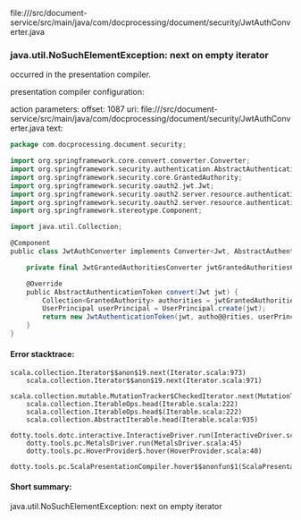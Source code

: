 file://<WORKSPACE>/src/document-service/src/main/java/com/docprocessing/document/security/JwtAuthConverter.java
### java.util.NoSuchElementException: next on empty iterator

occurred in the presentation compiler.

presentation compiler configuration:


action parameters:
offset: 1087
uri: file://<WORKSPACE>/src/document-service/src/main/java/com/docprocessing/document/security/JwtAuthConverter.java
text:
```scala
package com.docprocessing.document.security;

import org.springframework.core.convert.converter.Converter;
import org.springframework.security.authentication.AbstractAuthenticationToken;
import org.springframework.security.core.GrantedAuthority;
import org.springframework.security.oauth2.jwt.Jwt;
import org.springframework.security.oauth2.server.resource.authentication.JwtAuthenticationToken;
import org.springframework.security.oauth2.server.resource.authentication.JwtGrantedAuthoritiesConverter;
import org.springframework.stereotype.Component;

import java.util.Collection;

@Component
public class JwtAuthConverter implements Converter<Jwt, AbstractAuthenticationToken> {

    private final JwtGrantedAuthoritiesConverter jwtGrantedAuthoritiesConverter = new JwtGrantedAuthoritiesConverter();

    @Override
    public AbstractAuthenticationToken convert(Jwt jwt) {
        Collection<GrantedAuthority> authorities = jwtGrantedAuthoritiesConverter.convert(jwt);
        UserPrincipal userPrincipal = UserPrincipal.create(jwt);
        return new JwtAuthenticationToken(jwt, autho@@rities, userPrincipal);
    }
}

```



#### Error stacktrace:

```
scala.collection.Iterator$$anon$19.next(Iterator.scala:973)
	scala.collection.Iterator$$anon$19.next(Iterator.scala:971)
	scala.collection.mutable.MutationTracker$CheckedIterator.next(MutationTracker.scala:76)
	scala.collection.IterableOps.head(Iterable.scala:222)
	scala.collection.IterableOps.head$(Iterable.scala:222)
	scala.collection.AbstractIterable.head(Iterable.scala:935)
	dotty.tools.dotc.interactive.InteractiveDriver.run(InteractiveDriver.scala:164)
	dotty.tools.pc.MetalsDriver.run(MetalsDriver.scala:45)
	dotty.tools.pc.HoverProvider$.hover(HoverProvider.scala:40)
	dotty.tools.pc.ScalaPresentationCompiler.hover$$anonfun$1(ScalaPresentationCompiler.scala:376)
```
#### Short summary: 

java.util.NoSuchElementException: next on empty iterator